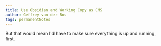 ```yaml
---
title: Use Obsidian and Working Copy as CMS
author: Geffrey van der Bos
tags: permanentNotes
---
```


But that would mean I'd have to make sure everything is up and running, first.